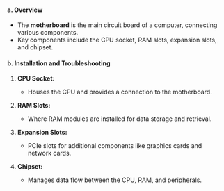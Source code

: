 #### a. Overview

- The **motherboard** is the main circuit board of a computer, connecting various components.
- Key components include the CPU socket, RAM slots, expansion slots, and chipset.

#### b. Installation and Troubleshooting

1. **CPU Socket:**
    
    - Houses the CPU and provides a connection to the motherboard.
2. **RAM Slots:**
    
    - Where RAM modules are installed for data storage and retrieval.
3. **Expansion Slots:**
    
    - PCIe slots for additional components like graphics cards and network cards.
4. **Chipset:**
    
    - Manages data flow between the CPU, RAM, and peripherals.